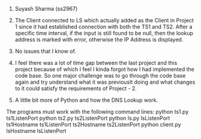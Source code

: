 1. Suyash Sharma (ss2967)

2. The Client connected to LS which actually added as the Client in Project 1 since it had established connection with both the TS1 and TS2. After a specific time interval, if the input is still found to be null, then the lookup address is marked with error, otherwise the IP Address is displayed.

3. No issues that I know of.

4. I feel there was a lot of time gap between the last project and this project because of which I feel I kinda forgot how I had implemented the code base. So one major challenge was to go through the code base again and try understand what it was previouslt doing and what changes to it could satisfy the requirements of Project - 2.

5. A little bit more of Python and how the DNS Lookup work.


The programs must work with the following command lines:
python ts1.py ts1ListenPort
python ts2.py ts2ListenPort
python ls.py lsListenPort ts1Hostname ts1ListenPort ts2Hostname ts2ListenPort
python client.py lsHostname lsListenPort
